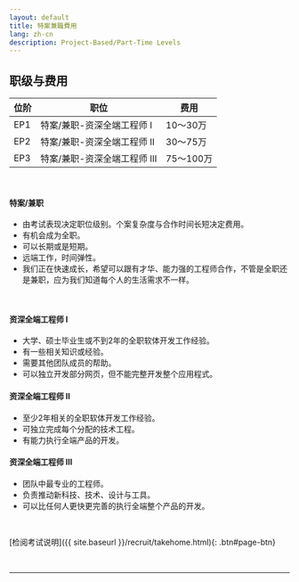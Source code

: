 ```yaml
---
layout: default
title: 特案兼職費用
lang: zh-cn
description: Project-Based/Part-Time Levels
---
```




## 职级与费用

| 位阶 | 职位 | 费用 |
| --- | --- | --- |
| EP1 | 特案/兼职-资深全端工程师 I | 10～30万 |
| EP2 | 特案/兼职-资深全端工程师 II | 30～75万 |
| EP3 | 特案/兼职-资深全端工程师 III | 75～100万 |

<br>

#### 特案/兼职
* 由考试表现决定职位级别。个案复杂度与合作时间长短决定费用。
* 有机会成为全职。
* 可以长期或是短期。
* 远端工作，时间弹性。
* 我们正在快速成长，希望可以跟有才华、能力强的工程师合作，不管是全职还是兼职，应为我们知道每个人的生活需求不一样。

<br>

#### 资深全端工程师 I
* 大学、硕士毕业生或不到2年的全职软体开发工作经验。
* 有一些相关知识或经验。
* 需要其他团队成员的帮助。
* 可以独立开发部分网页，但不能完整开发整个应用程式。

#### 资深全端工程师 II
* 至少2年相关的全职软体开发工作经验。
* 可独立完成每个分配的技术工程。
* 有能力执行全端产品的开发。

#### 资深全端工程师 III
* 团队中最专业的工程师。
* 负责推动新科技、技术、设计与工具。
* 可以比任何人更快更完善的执行全端整个产品的开发。

<br>

[检阅考试说明]({{ site.baseurl }}/recruit/takehome.html){: .btn#page-btn}

<br>

---

<br>

